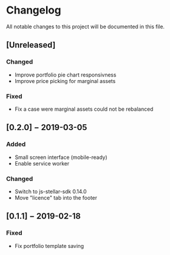 # Changelog

All notable changes to this project will be documented in this file.

## [Unreleased]

### Changed

- Improve portfolio pie chart responsivness
- Improve price picking for marginal assets

### Fixed

- Fix a case were marginal assets could not be rebalanced

## [0.2.0] − 2019-03-05

### Added

- Small screen interface (mobile-ready)
- Enable service worker

### Changed

- Switch to js-stellar-sdk 0.14.0
- Move "licence" tab into the footer

## [0.1.1] − 2019-02-18

### Fixed

- Fix portfolio template saving
